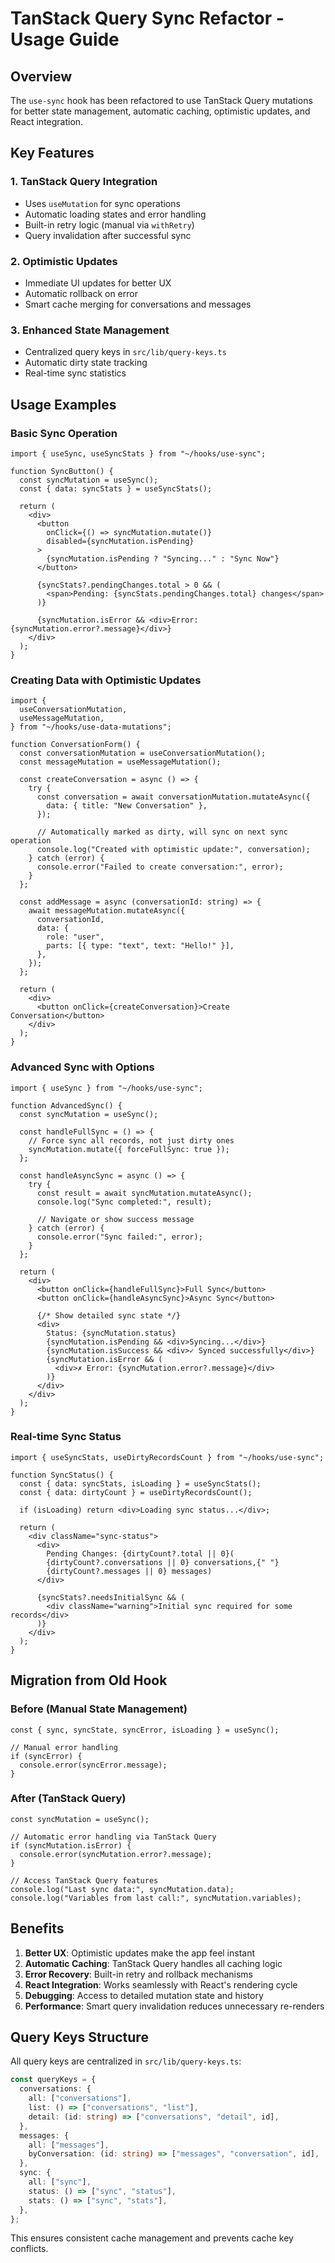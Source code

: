 # TanStack Query Sync Refactor - Usage Guide

## Overview

The `use-sync` hook has been refactored to use TanStack Query mutations for better state management, automatic caching, optimistic updates, and React integration.

## Key Features

### 1. **TanStack Query Integration**

- Uses `useMutation` for sync operations
- Automatic loading states and error handling
- Built-in retry logic (manual via `withRetry`)
- Query invalidation after successful sync

### 2. **Optimistic Updates**

- Immediate UI updates for better UX
- Automatic rollback on error
- Smart cache merging for conversations and messages

### 3. **Enhanced State Management**

- Centralized query keys in `src/lib/query-keys.ts`
- Automatic dirty state tracking
- Real-time sync statistics

## Usage Examples

### Basic Sync Operation

```tsx
import { useSync, useSyncStats } from "~/hooks/use-sync";

function SyncButton() {
  const syncMutation = useSync();
  const { data: syncStats } = useSyncStats();

  return (
    <div>
      <button
        onClick={() => syncMutation.mutate()}
        disabled={syncMutation.isPending}
      >
        {syncMutation.isPending ? "Syncing..." : "Sync Now"}
      </button>

      {syncStats?.pendingChanges.total > 0 && (
        <span>Pending: {syncStats.pendingChanges.total} changes</span>
      )}

      {syncMutation.isError && <div>Error: {syncMutation.error?.message}</div>}
    </div>
  );
}
```

### Creating Data with Optimistic Updates

```tsx
import {
  useConversationMutation,
  useMessageMutation,
} from "~/hooks/use-data-mutations";

function ConversationForm() {
  const conversationMutation = useConversationMutation();
  const messageMutation = useMessageMutation();

  const createConversation = async () => {
    try {
      const conversation = await conversationMutation.mutateAsync({
        data: { title: "New Conversation" },
      });

      // Automatically marked as dirty, will sync on next sync operation
      console.log("Created with optimistic update:", conversation);
    } catch (error) {
      console.error("Failed to create conversation:", error);
    }
  };

  const addMessage = async (conversationId: string) => {
    await messageMutation.mutateAsync({
      conversationId,
      data: {
        role: "user",
        parts: [{ type: "text", text: "Hello!" }],
      },
    });
  };

  return (
    <div>
      <button onClick={createConversation}>Create Conversation</button>
    </div>
  );
}
```

### Advanced Sync with Options

```tsx
import { useSync } from "~/hooks/use-sync";

function AdvancedSync() {
  const syncMutation = useSync();

  const handleFullSync = () => {
    // Force sync all records, not just dirty ones
    syncMutation.mutate({ forceFullSync: true });
  };

  const handleAsyncSync = async () => {
    try {
      const result = await syncMutation.mutateAsync();
      console.log("Sync completed:", result);

      // Navigate or show success message
    } catch (error) {
      console.error("Sync failed:", error);
    }
  };

  return (
    <div>
      <button onClick={handleFullSync}>Full Sync</button>
      <button onClick={handleAsyncSync}>Async Sync</button>

      {/* Show detailed sync state */}
      <div>
        Status: {syncMutation.status}
        {syncMutation.isPending && <div>Syncing...</div>}
        {syncMutation.isSuccess && <div>✓ Synced successfully</div>}
        {syncMutation.isError && (
          <div>✗ Error: {syncMutation.error?.message}</div>
        )}
      </div>
    </div>
  );
}
```

### Real-time Sync Status

```tsx
import { useSyncStats, useDirtyRecordsCount } from "~/hooks/use-sync";

function SyncStatus() {
  const { data: syncStats, isLoading } = useSyncStats();
  const { data: dirtyCount } = useDirtyRecordsCount();

  if (isLoading) return <div>Loading sync status...</div>;

  return (
    <div className="sync-status">
      <div>
        Pending Changes: {dirtyCount?.total || 0}(
        {dirtyCount?.conversations || 0} conversations,{" "}
        {dirtyCount?.messages || 0} messages)
      </div>

      {syncStats?.needsInitialSync && (
        <div className="warning">Initial sync required for some records</div>
      )}
    </div>
  );
}
```

## Migration from Old Hook

### Before (Manual State Management)

```tsx
const { sync, syncState, syncError, isLoading } = useSync();

// Manual error handling
if (syncError) {
  console.error(syncError.message);
}
```

### After (TanStack Query)

```tsx
const syncMutation = useSync();

// Automatic error handling via TanStack Query
if (syncMutation.isError) {
  console.error(syncMutation.error?.message);
}

// Access TanStack Query features
console.log("Last sync data:", syncMutation.data);
console.log("Variables from last call:", syncMutation.variables);
```

## Benefits

1. **Better UX**: Optimistic updates make the app feel instant
2. **Automatic Caching**: TanStack Query handles all caching logic
3. **Error Recovery**: Built-in retry and rollback mechanisms
4. **React Integration**: Works seamlessly with React's rendering cycle
5. **Debugging**: Access to detailed mutation state and history
6. **Performance**: Smart query invalidation reduces unnecessary re-renders

## Query Keys Structure

All query keys are centralized in `src/lib/query-keys.ts`:

```typescript
const queryKeys = {
  conversations: {
    all: ["conversations"],
    list: () => ["conversations", "list"],
    detail: (id: string) => ["conversations", "detail", id],
  },
  messages: {
    all: ["messages"],
    byConversation: (id: string) => ["messages", "conversation", id],
  },
  sync: {
    all: ["sync"],
    status: () => ["sync", "status"],
    stats: () => ["sync", "stats"],
  },
};
```

This ensures consistent cache management and prevents cache key conflicts.
